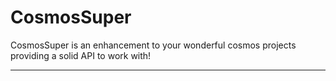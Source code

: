 # CosmosSuper
CosmosSuper is an enhancement to your wonderful cosmos projects providing a solid API to work with!
<hr>
